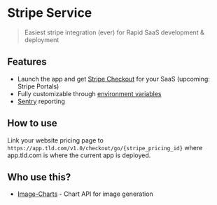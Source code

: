 # Stripe Service

> Easiest stripe integration (ever) for Rapid SaaS development & deployment

## Features

- Launch the app and get [Stripe Checkout](https://stripe.com/docs/payments/checkout) for your SaaS (upcoming: Stripe Portals)
- Fully customizable through [environment variables](./.envrc.default)
- [Sentry](https://sentry.io/) reporting

## How to use

Link your website pricing page to `https://app.tld.com/v1.0/checkout/go/{stripe_pricing_id}` where app.tld.com is where the current app is deployed.

 
## Who use this?

- [Image-Charts](https://www.image-charts.com) - Chart API for image generation
